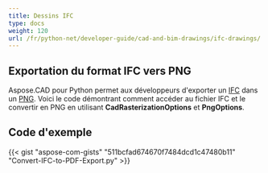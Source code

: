 ```yaml
---
title: Dessins IFC
type: docs
weight: 120
url: /fr/python-net/developer-guide/cad-and-bim-drawings/ifc-drawings/
---
```


## **Exportation du format IFC vers PNG**

Aspose.CAD pour Python permet aux développeurs d'exporter un [IFC](https://docs.fileformat.com/cad/ifc/) dans un [PNG](https://docs.fileformat.com/image/png/).
Voici le code démontrant comment accéder au fichier IFC et le convertir en PNG en utilisant **CadRasterizationOptions** et **PngOptions**.

## Code d'exemple

{{< gist "aspose-com-gists" "511bcfad674670f7484dcd1c47480b11" "Convert-IFC-to-PDF-Export.py" >}}
